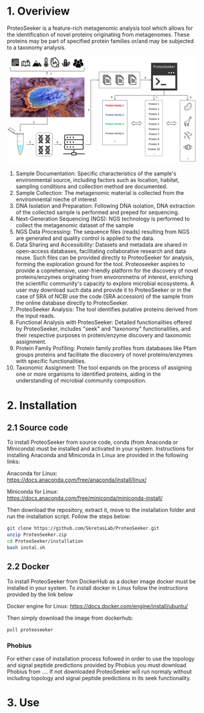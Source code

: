 # 1. Overiview
ProteoSeeker is a feature-rich metagenomic analysis tool which allows for the identification of novel proteins originating from metagenomes. These proteins may be part of specified protein families or/and may be subjected to a taxonomy analysis.

![ProteoSeeker Overview](images/Figure_1.png)

1. Sample Documentation: Specific characteristics of the sample's environmental source, including factors such as location, habitat, sampling conditions and collection method are documented.
2. Sample Collection: The metagenomic material is collected from the enviromnental nieche of interest
3. DNA Isolation and Preparation: Following DNA isolation, DNA extraction of the collected sample is performed and preped for sequencing.
4. Next-Generation Sequencing (NGS):  NGS technology is performed to collect the metagenomic dataset of the sample
5. NGS Data Processing: The sequence files (reads) resulting from NGS are generated and  quality control is applied to the data.
6. Data Sharing and Accessibility: Datasets and metadata are shared in open-access databases, facilitating collaborative research and data reuse. Such files can be provided directly to ProteoSeeker for analysis, forming the exploration ground for the tool. Proteoseeker aspires to provide a coprehensive, user-friendly platform for the discovery of novel proteins/enzymes originating from envoronmetns of interest, enriching the scientific community's capacity to explore microbial ecosystems. A user may download such data and provide it to ProteoSeeker or in the case of SRA of NCBI use the code (SRA accession) of the sample from the online database directly to ProteoSeeker.
7. ProteoSeeker Analysis: The tool identifies putative proteins derived from the input reads.
8. Functional Analysis with ProteoSeeker: Detailed functionalities offered by ProteoSeeker, includes "seek" and "taxonomy" functionalities, and their respective purposes in protein/enzyme discovery and taxonomic assignment.
9. Protein Family Profiling: Protein family profiles from databases like Pfam groups proteins and facilitate the discovery of novel proteins/enzymes with specific functionalities.
10. Taxonomic Assignment: The tool expands on the process of assigning one or more organisms to identified proteins, aiding in the understanding of microbial community composition.


# 2. Installation
## 2.1 Source code
To install ProteoSeeker from source code, conda (from Anaconda or Miniconda) must be installed and activated in your system. Instructions for installing Anaconda and Miniconda in Linux are provided in the following links:

Anaconda for Linux: https://docs.anaconda.com/free/anaconda/install/linux/

Miniconda for Linux: https://docs.anaconda.com/free/miniconda/miniconda-install/

Then download the repository, extract it, move to the installation folder and run the installation script. Follow the steps below:
~~~bash
git clone https://github.com/SkretasLab/ProteoSeeker.git
unzip ProteoSeeker.zip
cd ProteoSeeker/installation
bash instal.sh
~~~

## 2.2 Docker
To install ProteoSeeker from DockerHub as a docker image docker must be installed in your system. To install docker in Linux follow the instructions provided by the link below

Docker engine for Linux: https://docs.docker.com/engine/install/ubuntu/

Then simply download the image from dockerhub:
~~~bash
pull proteoseeker
~~~

### Phobius
For either case of installation process followed in order to use the topology and signal peptide predictions provided by Phobius you must download Phobius from .... If not downloaded ProteoSeeker will run normaly without including topology and signal peptide predictions in its seek functionality.

# 3. Use


